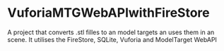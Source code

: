 # VuforiaMTGWebAPIwithFireStore
A project that converts .stl filles to an model targets an uses them in an scene. It utilises the FireStore, SQLite, Vuforia and ModelTarget WebAPI
